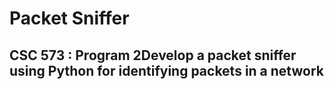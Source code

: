 # Packet Sniffer

## CSC 573 : Program 2Develop a packet sniffer using Python for identifying packets in a network 
